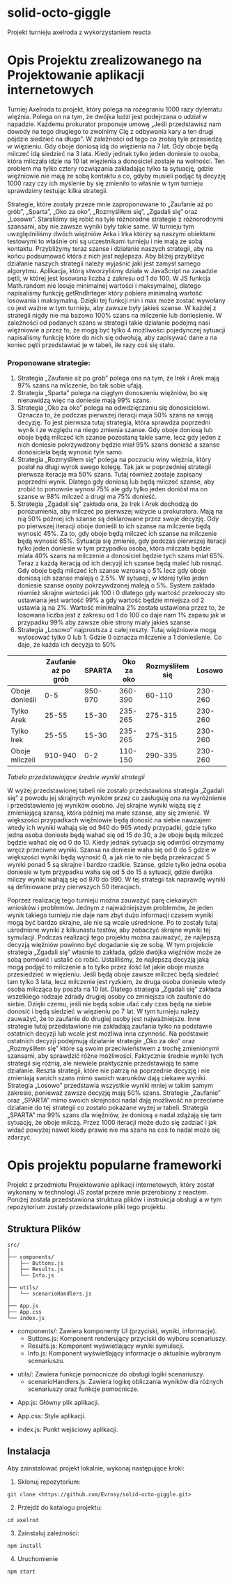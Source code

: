 # solid-octo-giggle
Projekt turnieju axelroda z wykorzystaniem reacta 

# Opis Projektu zrealizowanego na Projektowanie aplikacji internetowych

Turniej Axelroda to projekt, który polega na rozegraniu 1000 razy dylematu więźnia. Polega on na tym, że dwójka ludzi jest podejrzana o udział w napadzie.  Każdemu prokurator proponuje umowę „Jeśli przedstawisz nam dowody na tego drugiego to zwolnimy Cię z odbywania kary a ten drugi pójdzie siedzieć na długo”. W zależności od tego co zrobią tyle przesiedzą w więzieniu. Gdy oboje doniosą idą do więzienia na 7 lat. Gdy oboje będą milczeć idą siedzieć na 3 lata.  Kiedy jednak tylko jeden doniesie to osoba, która milczała idzie na 10 lat więzienia a donosiciel zostaje na wolności. Ten problem ma tylko cztery rozwiązania zakładając tylko ta sytuację, gdzie więźniowie nie mają ze sobą kontaktu a co, gdyby musieli podjąć tą decyzję 1000 razy czy ich myślenie by się zmieniło to właśnie w tym turnieju sprawdzimy testując kilka strategii.

Strategie, które zostały przeze mnie zaproponowane to „Zaufanie aż po grób”, „Sparta”, „Oko za oko”, „Rozmyśliłem się”, „Zgadali się” oraz „Losowo”. Staraliśmy się robić na tyle różnorodne strategie z różnorodnymi szansami, aby nie zawsze wyniki były takie same. W turnieju tym uwzględniliśmy dwóch więźniów Arka i Irka którzy są naszymi obiektami testowymi to właśnie oni są uczestnikami turnieju i nie mają ze sobą kontaktu. Przybliżymy teraz szanse i działanie naszych strategii, aby na końcu podsumować która z nich jest najlepsza. Aby bliżej przybliżyć działanie naszych strategii należy wyjaśnić jaki jest zamysł samego algorytmu. Aplikacja, którą stworzyliśmy działa w JavaScript na zasadzie pętli, w której jest losowana liczba z zakresu od 1 do 100. W JS funkcja Math.random nie losuje minimalnej wartości i maksymalnej, dlatego napisaliśmy funkcję getRndInteger który pobiera minimalną wartość losowania i maksymalną. Dzięki tej funkcji min i max może zostać wywołany co jest ważne w tym turnieju, aby zawsze były jakieś szanse. W każdej z strategii nigdy nie ma bazowo 100% szans na milczenie lub doniesienie. W zależności od podanych szans w strategii takie działanie podejmą nasi więźniowie a przez to, że mogą być tylko 4 możliwości pojedynczej sytuacji napisaliśmy funkcję które do nich się odwołują, aby zapisywać dane a na koniec pętli przedstawiać je w tabeli, ile razy coś się stało. 
 
### Proponowane strategie:
1.	Strategia „Zaufanie aż po grób” polega ona na tym, że Irek i Arek mają 97% szans na milczenie, bo tak sobie ufają. 
2.	Strategia „Sparta” polega na ciągłym donoszeniu więźniów, bo się nienawidzą więc na doniesie mają 99% szans.
3.	Strategia „Oko za oko” polega na odwdzięczaniu się donosicielowi. Oznacza to, że podczas pierwszej iteracji maja 50% szans na swoją decyzję. To jest pierwsza tutaj strategia, która sprawdza poprzedni wynik i ze względu na niego zmienia szanse. Gdy oboje doniosą lub oboje będą milczeć ich szanse pozostaną takie same, lecz gdy jeden z nich doniesie pokrzywdzony będzie miał 95% szans donieść a szanse donosiciela będą wynosić tyle samo.   
4.	Strategia „Rozmyśliłem się” polega na poczuciu winy więźnia, który posłał na długi wyrok swego kolegę. Tak jak w poprzedniej strategii pierwsza iteracja ma 50% szans. Tutaj również zostaje zapisany poprzedni wynik. Dlatego gdy doniosą lub będą milczeć szanse, aby zrobić to ponownie wynosi 75% ale gdy tylko jeden doniósł ma on szanse w 98% milczeć a drugi ma 75% donieść.
5.	Strategia „Zgadali się” zakłada ona, że Irek i Arek dochodzą do porozumienia, aby milczeć po pierwszej wizycie u prokuratora. Mają na nią 50% później ich szanse są deklarowane przez swoje decyzję. Gdy po pierwszej iteracji oboje donieśli to ich szanse na milczenie będą wynosić 45%. Za to, gdy oboje będą milczeć ich szanse na milczenie będą wynosić 65%. Sytuacja się zmienia, gdy podczas pierwszej iteracji tylko jeden doniesie w tym przypadku osoba, która milczała będzie miała 40% szans na milczenie a donosiciel będzie tych szans miał 65%. Teraz z każdą iteracją od ich decyzji ich szanse będą maleć lub rosnąć. Gdy oboje będą milczeć ich szanse wzrosną o 5% lecz gdy oboje doniosą ich szanse maleją o 2.5%. W sytuacji, w której tylko jeden doniesie szanse osoby pokrzywdzonej maleją o 5%. System zakłada również skrajne wartości jak 100 i 0 dlatego gdy wartość przekroczy sto ustawiana jest wartość 99% a gdy wartość będzie mniejsza od 2 ustawia ją na 2%. Wartość minimalna 2% została ustawiona przez to, że losowana liczba jest z zakresu od 1 do 100 co daje nam 1% zapasu jak w przypadku 99% aby zawsze obie strony miały jakieś szanse.
6.	Strategia „Losowo” najprostsza z całej reszty. Tutaj więźniowie mogą wylosować tylko 0 lub 1. Gdzie 0 oznacza milczenie a 1 doniesienie. Co daje, że każda ich decyzja to 50%
   
| | Zaufanie aż po grób |	SPARTA	| Oko za oko |	Rozmyśliłem się |	Losowo |
| --- | --- | --- | --- | --- | --- |
| Oboje donieśli |	0-5 | 950-970	| 360-390 |	60-110 |	230-260 |
| Tylko Arek |	25-55 |	15-30 |	235-265 |	275-315 |	230-260 |
| Tylko Irek | 	25-55 |	15-30 |	235-265 |	275-315 |	230-260 |
| Oboje milczeli| 910-940 |	0-2 |	110-150 |	290-335 |	230-260 |

*Tabela przedstawiające średnie wyniki strategii*

W wyżej przedstawionej tabeli nie zostało przedstawiona strategia „Zgadali się” z powodu jej skrajnych wyników przez co zasługuję ona na wyróżnienie i przedstawienie jej wyników osobno. Jej skrajne wyniki wiążą się z zmieniającą szansą, która później ma małe szanse, aby się zmienić.  W większości przypadkach więźniowie będą donosić na siebie nawzajem wtedy ich wyniki wahają się od 940 do 965 wtedy przypadki, gdzie tylko jedna osoba doniosła będą wahać się od 15 do 30, a że oboje będą milczeć będzie wahać się od 0 do 10. Kiedy jednak sytuacja się odwróci otrzymamy wręcz przeciwne wyniki. Szansa na doniesie waha się od 0 do 5 gdzie w większości wyniki będą wynosić 0, a jak nie to nie będą przekraczać 5 wyniki ponad 5 są skrajne i bardzo rzadkie. Szanse, gdzie tylko jedna osoba doniesie w tym przypadku waha się od 5 do 15 a sytuacji, gdzie dwójka milczy wyniki wahają się od 970 do 990. W tej strategii tak naprawdę wyniki są definiowane przy pierwszych 50 iteracjach. 

Poprzez realizację tego turnieju można zauważyć parę ciekawych wniosków i problemów. Jednym z najważniejszym problemów, że jeden wynik takiego turnieju nie daje nam zbyt dużo informacji czasem wyniki mogą być bardzo skrajne, ale nie są wcale uśrednione. Po to zostały tutaj uśrednione wyniki z kilkunastu testów, aby zobaczyć skrajne wyniki tej symulacji. Podczas realizacji tego projektu można zauważyć, że najlepszą decyzją więźniów powinno być dogadanie się ze sobą. W tym projekcie strategia „Zgadali się” właśnie to zakłada, gdzie dwójka więźniów może ze sobą pomówić i ustalić co robić. Ustaliliśmy, że najlepszą decyzją jaką mogą podjąć to milczenie a to tylko przez ilość lat jakie oboje musza przesiedzieć w więzieniu. Jeśli będą oboje zawsze milczeć będą siedzieć tam tylko 3 lata, lecz milczenie jest ryzkiem, że druga osoba doniesie wtedy osoba milcząca by poszła na 10 lat. Dlatego strategia „Zgadali się” zakłada wszelkiego rodzaje zdrady drugiej osoby co zmniejsza ich zaufanie do siebie. Dzięki czemu, jeśli nie będą sobie ufać cały czas będą na siebie donosić i będą siedzieć w więzieniu po 7 lat.  W tym turnieju należy zauważyć, że to zaufanie do drugiej osoby jest najważniejsze. Inne strategie tutaj przedstawione nie zakładają zaufania tylko na podstawie ostatnich decyzji lub wcale jest możliwa inna czynność. Na podstawie ostatnich decyzji podejmują działanie strategie „Oko za oko” oraz „Rozmyśliłem się” które są swoim przeciwieństwem z trochę zmienionymi szansami, aby sprawdzić różne możliwości. Faktycznie średnie wyniki tych strategii się różnią, ale niewiele praktycznie przedstawiają te same działanie. Reszta strategii, które nie patrzą na poprzednie decyzję i nie zmieniają swoich szans mimo swoich warunków dają ciekawe wyniki.  Strategia „Losowo” przedstawia wszystkie wyniki mniej w takim samym zakresie, ponieważ zawsze decyzję mają 50% szans. Strategie „Zaufanie” oraz „SPARTA” mimo swoich skrajności nadal dają możliwość na przeciwne działanie do tej strategii co zostało pokazane wyżej w tabeli. Strategia „SPARTA” ma 99% szans dla więźniów, że doniosą a nadal zdążają się tam sytuację, że oboje milczą. Przez 1000 iteracji może dużo się zadziać i jak widać powyżej nawet kiedy prawie nie ma szans na coś to nadal może się zdarzyć.

# Opis projektu popularne frameworki
Projekt z przedmiotu Projektowanie aplikacji internetowych, który został wykonany w technologi JS został przeze mnie przerobiony z reactem. Poniżej została przedstawiona struktura plików i instrukcja obsługi a w tym repozytorium zostały przedstawione pliki tego projektu.

## Struktura Plików
```
src/
│
├── components/
│   ├── Buttons.js
│   ├── Results.js
│   └── Info.js
│
├── utils/
│   └── scenarioHandlers.js
│
├── App.js
├── App.css
└── index.js
```

- components/: Zawiera komponenty UI (przyciski, wyniki, informacje).
  - Buttons.js: Komponent renderujący przyciski do wyboru scenariuszy.
  - Results.js: Komponent wyświetlający wyniki symulacji.
  - Info.js: Komponent wyświetlający informacje o aktualnie wybranym scenariuszu.
* utils/: Zawiera funkcje pomocnicze do obsługi logiki scenariuszy.
   - scenarioHandlers.js: Zawiera logikę obliczania wyników dla różnych scenariuszy oraz funkcje pomocnicze.
+ App.js: Główny plik aplikacji.
- App.css: Style aplikacji.
* index.js: Punkt wejściowy aplikacji.

## Instalacja
Aby zainstalować projekt lokalnie, wykonaj następujące kroki:

1. Sklonuj repozytorium:
```
git clone <https://github.com/Evrosy/solid-octo-giggle.git>
```
2. Przejdź do katalogu projektu:

```
cd axelrod
```
 3. Zainstaluj zależności:

```
npm install
```
 4. Uruchomienie
```
npm start
```

